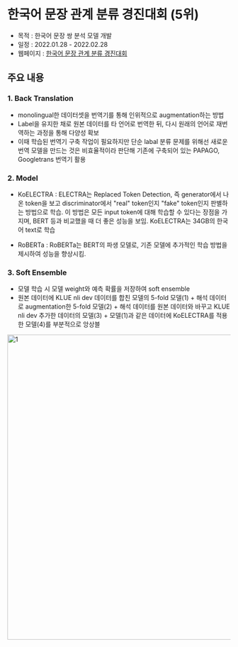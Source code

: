 # 한국어 문장 관계 분류 경진대회 (5위)
- 목적 : 한국어 문장 쌍 분석 모델 개발
- 일정 : 2022.01.28 - 2022.02.28
- 웹페이지 : [한국어 문장 관계 분류 경진대회](https://dacon.io/competitions/official/235875/overview/description)



## 주요 내용
### 1. Back Translation
- monolingual한 데이터셋을 번역기를 통해 인위적으로 augmentation하는 방법
- Label을 유지한 채로 원본 데이터를 타 언어로 번역한 뒤, 다시 원래의 언어로 재번역하는 과정을 통해 다양성 확보
- 이때 학습된 번역기 구축 작업이 필요하지만 단순 labal 분류 문제를 위해선 새로운 번역 모델을 만드는 것은 비효율적이라 판단해 기존에 구축되어 있는 PAPAGO, Googletrans 번역기 활용

### 2. Model
- KoELECTRA : ELECTRA는 Replaced Token Detection, 즉 generator에서 나온 token을 보고 discriminator에서 "real" token인지 "fake" token인지 판별하는 방법으로 학습. 이 방법은 모든 input token에 대해 학습할 수 있다는 장점을 가지며, BERT 등과 비교했을 때 더 좋은 성능을 보임. KoELECTRA는 34GB의 한국어 text로 학습

- RoBERTa : RoBERTa는 BERT의 파생 모델로, 기존 모델에 추가적인 학습 방법을 제시하여 성능을 향상시킴.

### 3. Soft Ensemble
- 모델 학습 시 모델 weight와 예측 확률을 저장하여 soft ensemble
- 원본 데이터에 KLUE nli dev 데이터를 합친 모델의 5-fold 모델(1) + 해석 데이터로 augmentation한 5-fold 모델(2) + 해석 데이터를 원본 데이터와 바꾸고 KLUE nli dev 추가한 데이터의 모델(3) + 모델(1)과 같은 데이터에 KoELECTRA를 적용한 모델(4)를 부분적으로 앙상블

<img width="688" alt="1" src="https://user-images.githubusercontent.com/97178674/186832584-faf7956b-71a7-4e0d-82f3-f9795f342a04.png">

